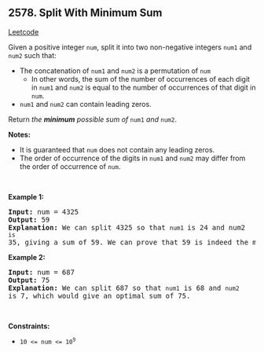 ## 2578. Split With Minimum Sum 
[Leetcode](https://leetcode.com/contest/biweekly-contest-99/problems/split-with-minimum-sum/)
<div>
              <p>Given a positive integer <code>num</code>, split it into two non-negative integers <code>num1</code> and <code>num2</code> such that:</p>

<ul>
	<li>The concatenation of <code>num1</code> and <code>num2</code> is a permutation of <code>num</code>
	<ul>
		<li>In other words, the sum of the number of occurrences of each digit in <code>num1</code> and <code>num2</code> is equal to the number of occurrences of that digit in <code>num</code>.</li>
	</ul>
	</li>
	<li><code>num1</code> and <code>num2</code> can contain leading zeros.</li>
</ul>
<p>Return <em>the <strong>minimum</strong> possible sum of</em> <code>num1</code> <em>and</em> <code>num2</code>.</p>
<p><strong>Notes:</strong></p>
<ul>
	<li>It is guaranteed that <code>num</code> does not contain any leading zeros.</li>
	<li>The order of occurrence of the digits in <code>num1</code> and <code>num2</code> may differ from the order of occurrence of <code>num</code>.</li>
</ul>
<p>&nbsp;</p>
<p><strong>Example 1:</strong></p>
<pre><strong>Input:</strong> num = 4325
<strong>Output:</strong> 59
<strong>Explanation:</strong> We can split 4325 so that <code>num1 </code>is 24 and num2<code> is </code>35, giving a sum of 59. We can prove that 59 is indeed the minimal possible sum.
</pre>

<p><strong>Example 2:</strong></p>

<pre><strong>Input:</strong> num = 687
<strong>Output:</strong> 75
<strong>Explanation:</strong> We can split 687 so that <code>num1</code> is 68 and <code>num2 </code>is 7, which would give an optimal sum of 75.
</pre>

<p>&nbsp;</p>
<p><strong>Constraints:</strong></p>

<ul>
	<li><code>10 &lt;= num &lt;= 10<sup>9</sup></code></li>
</ul>
</div>
